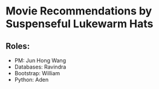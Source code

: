 # Movie Recommendations by Suspenseful Lukewarm Hats

## Roles: 
 * PM: Jun Hong Wang
 * Databases: Ravindra
 * Bootstrap: William
 * Python: Aden
